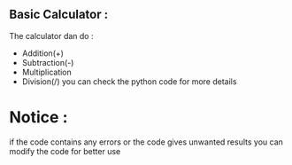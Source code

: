 ## Basic Calculator :
The calculator dan do :
- Addition(+)
- Subtraction(-)
- Multiplication
- Division(/)
you can check the python code for more details
# Notice :
if the code contains any errors or the code gives unwanted results
you can modify the code for better use
